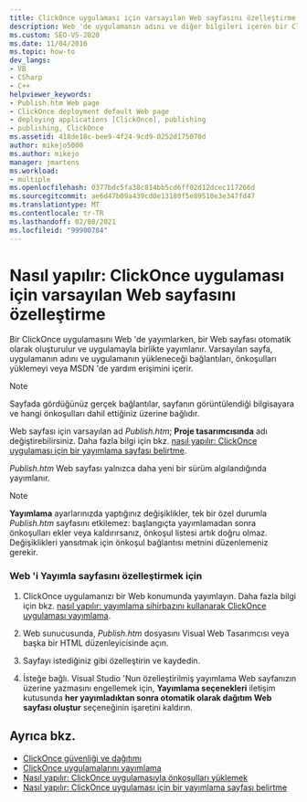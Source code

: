 ```yaml
---
title: ClickOnce uygulaması için varsayılan Web sayfasını özelleştirme
description: Web 'de uygulamanın adını ve diğer bilgileri içeren bir ClickOnce uygulaması yayımladığınızda oluşturulan Web sayfası hakkında bilgi edinin.
ms.custom: SEO-VS-2020
ms.date: 11/04/2016
ms.topic: how-to
dev_langs:
- VB
- CSharp
- C++
helpviewer_keywords:
- Publish.htm Web page
- ClickOnce deployment default Web page
- deploying applications [ClickOnce], publishing
- publishing, ClickOnce
ms.assetid: 418de18c-bee9-4f24-9cd9-0252d175070d
author: mikejo5000
ms.author: mikejo
manager: jmartens
ms.workload:
- multiple
ms.openlocfilehash: 0377bdc5fa38c814bb5cd6ff02d12dcec117266d
ms.sourcegitcommit: ae6d47b09a439cd0e13180f5e89510e3e347fd47
ms.translationtype: MT
ms.contentlocale: tr-TR
ms.lasthandoff: 02/08/2021
ms.locfileid: "99900784"
---
```

# <a name="how-to-customize-the-default-web-page-for-a-clickonce-application"></a>Nasıl yapılır: ClickOnce uygulaması için varsayılan Web sayfasını özelleştirme
Bir ClickOnce uygulamasını Web 'de yayımlarken, bir Web sayfası otomatik olarak oluşturulur ve uygulamayla birlikte yayımlanır. Varsayılan sayfa, uygulamanın adını ve uygulamanın yükleneceği bağlantıları, önkoşulları yüklemeyi veya MSDN 'de yardım erişimini içerir.

> [!NOTE]
> Sayfada gördüğünüz gerçek bağlantılar, sayfanın görüntülendiği bilgisayara ve hangi önkoşulları dahil ettiğiniz üzerine bağlıdır.

 Web sayfası için varsayılan ad *Publish.htm*; **Proje tasarımcısında** adı değiştirebilirsiniz. Daha fazla bilgi için bkz. [nasıl yapılır: ClickOnce uygulaması için bir yayımlama sayfası belirtme](../deployment/how-to-specify-a-publish-page-for-a-clickonce-application.md).

 *Publish.htm* Web sayfası yalnızca daha yeni bir sürüm algılandığında yayımlanır.

> [!NOTE]
> **Yayımlama** ayarlarınızda yaptığınız değişiklikler, tek bir özel durumla *Publish.htm* sayfasını etkilemez: başlangıçta yayımlamadan sonra önkoşulları ekler veya kaldırırsanız, önkoşul listesi artık doğru olmaz. Değişiklikleri yansıtmak için önkoşul bağlantısı metnini düzenlemeniz gerekir.

### <a name="to-customize-the-publish-web-page"></a>Web 'i Yayımla sayfasını özelleştirmek için

1. ClickOnce uygulamanızı bir Web konumunda yayımlayın. Daha fazla bilgi için bkz. [nasıl yapılır: yayımlama sihirbazını kullanarak ClickOnce uygulaması yayımlama](../deployment/how-to-publish-a-clickonce-application-using-the-publish-wizard.md).

2. Web sunucusunda, *Publish.htm* dosyasını Visual Web Tasarımcısı veya başka bir HTML düzenleyicisinde açın.

3. Sayfayı istediğiniz gibi özelleştirin ve kaydedin.

4. İsteğe bağlı. Visual Studio 'Nun özelleştirilmiş yayımlama Web sayfanızın üzerine yazmasını engellemek için, **Yayımlama seçenekleri** iletişim kutusunda **her yayımladıktan sonra otomatik olarak dağıtım Web sayfası oluştur** seçeneğinin işaretini kaldırın.

## <a name="see-also"></a>Ayrıca bkz.
- [ClickOnce güvenliği ve dağıtımı](../deployment/clickonce-security-and-deployment.md)
- [ClickOnce uygulamalarını yayımlama](../deployment/publishing-clickonce-applications.md)
- [Nasıl yapılır: ClickOnce uygulamasıyla önkoşulları yüklemek](../deployment/how-to-install-prerequisites-with-a-clickonce-application.md)
- [Nasıl yapılır: ClickOnce uygulaması için bir yayımlama sayfası belirtme](../deployment/how-to-specify-a-publish-page-for-a-clickonce-application.md)